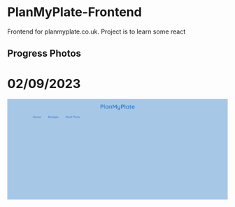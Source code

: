 # PlanMyPlate-Frontend
Frontend for planmyplate.co.uk. Project is to learn some react

## Progress Photos

# 02/09/2023
![alt text](progress_photos/02-09-2023.png)

